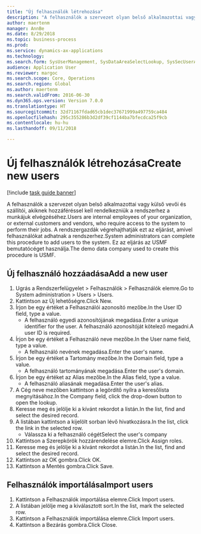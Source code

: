 ```yaml
--- 
title: "Új felhasználók létrehozása"
description: "A felhasználók a szervezet olyan belső alkalmazottai vagy külső vevői és szállítói, akiknek hozzáféréssel kell rendelkezniük a rendszerhez a munkájuk elvégzéséhez."
author: maertenm
manager: AnnBe
ms.date: 8/29/2018
ms.topic: business-process
ms.prod: 
ms.service: dynamics-ax-applications
ms.technology: 
ms.search.form: SysUserManagement, SysDataAreaSelectLookup, SysSecUserAddRoles, SysUserMSODSUserImport
audience: Application User
ms.reviewer: margoc
ms.search.scope: Core, Operations
ms.search.region: Global
ms.author: maertenm
ms.search.validFrom: 2016-06-30
ms.dyn365.ops.version: Version 7.0.0
ms.translationtype: HT
ms.sourcegitcommit: 32d71167fdad65cb1dec37671999a497759ca484
ms.openlocfilehash: 295c355286b3d2df39cf1144ba7bfecdca25f9cb
ms.contentlocale: hu-hu
ms.lasthandoff: 09/11/2018

---
```

# <a name="create-new-users"></a><span data-ttu-id="70611-103">Új felhasználók létrehozása</span><span class="sxs-lookup"><span data-stu-id="70611-103">Create new users</span></span>

[!include [task guide banner](../../includes/task-guide-banner.md)]

<span data-ttu-id="70611-104">A felhasználók a szervezet olyan belső alkalmazottai vagy külső vevői és szállítói, akiknek hozzáféréssel kell rendelkezniük a rendszerhez a munkájuk elvégzéséhez.</span><span class="sxs-lookup"><span data-stu-id="70611-104">Users are internal employees of your organization, or external customers and vendors, who require access to the system to perform their jobs.</span></span> <span data-ttu-id="70611-105">A rendszergazdák végrehajthatják ezt az eljárást, amivel felhasználókat adhatnak a rendszerhez.</span><span class="sxs-lookup"><span data-stu-id="70611-105">System administrators can complete this procedure to add users to the system.</span></span> <span data-ttu-id="70611-106">Ez az eljárás az USMF bemutatócéget használja.</span><span class="sxs-lookup"><span data-stu-id="70611-106">The demo data company used to create this procedure is USMF.</span></span> 


## <a name="add-a-new-user"></a><span data-ttu-id="70611-107">Új felhasználó hozzáadása</span><span class="sxs-lookup"><span data-stu-id="70611-107">Add a new user</span></span>
1. <span data-ttu-id="70611-108">Ugrás a Rendszerfelügyelet > Felhasználók > Felhasználók elemre.</span><span class="sxs-lookup"><span data-stu-id="70611-108">Go to System administration > Users > Users.</span></span>
2. <span data-ttu-id="70611-109">Kattintson az Új lehetőségre.</span><span class="sxs-lookup"><span data-stu-id="70611-109">Click New.</span></span>
3. <span data-ttu-id="70611-110">Írjon be egy értéket a Felhasználói azonosító mezőbe.</span><span class="sxs-lookup"><span data-stu-id="70611-110">In the User ID field, type a value.</span></span>
    * <span data-ttu-id="70611-111">A felhasználó egyedi azonosítójának megadása.</span><span class="sxs-lookup"><span data-stu-id="70611-111">Enter a unique identifier for the user.</span></span> <span data-ttu-id="70611-112">A felhasználó azonosítóját kötelező megadni.</span><span class="sxs-lookup"><span data-stu-id="70611-112">A user ID is required.</span></span>  
4. <span data-ttu-id="70611-113">Írjon be egy értéket a Felhasználó neve mezőbe.</span><span class="sxs-lookup"><span data-stu-id="70611-113">In the User name field, type a value.</span></span>
    * <span data-ttu-id="70611-114">A felhasználó nevének megadása.</span><span class="sxs-lookup"><span data-stu-id="70611-114">Enter the user's name.</span></span>  
5. <span data-ttu-id="70611-115">Írjon be egy értéket a Tartomány mezőbe.</span><span class="sxs-lookup"><span data-stu-id="70611-115">In the Domain field, type a value.</span></span>
    * <span data-ttu-id="70611-116">A felhasználó tartományának megadása.</span><span class="sxs-lookup"><span data-stu-id="70611-116">Enter the user's domain.</span></span>  
6. <span data-ttu-id="70611-117">Írjon be egy értéket az Alias mezőbe.</span><span class="sxs-lookup"><span data-stu-id="70611-117">In the Alias field, type a value.</span></span>
    * <span data-ttu-id="70611-118">A felhasználó aliasának megadása.</span><span class="sxs-lookup"><span data-stu-id="70611-118">Enter the user's alias.</span></span>  
7. <span data-ttu-id="70611-119">A Cég neve mezőben kattintson a legördítő nyílra a keresőlista megnyitásához.</span><span class="sxs-lookup"><span data-stu-id="70611-119">In the Company field, click the drop-down button to open the lookup.</span></span>
8. <span data-ttu-id="70611-120">Keresse meg és jelölje ki a kívánt rekordot a listán.</span><span class="sxs-lookup"><span data-stu-id="70611-120">In the list, find and select the desired record.</span></span>
9. <span data-ttu-id="70611-121">A listában kattintson a kijelölt sorban lévő hivatkozásra.</span><span class="sxs-lookup"><span data-stu-id="70611-121">In the list, click the link in the selected row.</span></span>
    * <span data-ttu-id="70611-122">Válassza ki a felhasználó cégét</span><span class="sxs-lookup"><span data-stu-id="70611-122">Select the user's company</span></span>  
10. <span data-ttu-id="70611-123">Kattintson a Szerepkörök hozzárendelése elemre.</span><span class="sxs-lookup"><span data-stu-id="70611-123">Click Assign roles.</span></span>
11. <span data-ttu-id="70611-124">Keresse meg és jelölje ki a kívánt rekordot a listán.</span><span class="sxs-lookup"><span data-stu-id="70611-124">In the list, find and select the desired record.</span></span>
12. <span data-ttu-id="70611-125">Kattintson az OK gombra.</span><span class="sxs-lookup"><span data-stu-id="70611-125">Click OK.</span></span>
13. <span data-ttu-id="70611-126">Kattintson a Mentés gombra.</span><span class="sxs-lookup"><span data-stu-id="70611-126">Click Save.</span></span>

## <a name="import-users"></a><span data-ttu-id="70611-127">Felhasználók importálása</span><span class="sxs-lookup"><span data-stu-id="70611-127">Import users</span></span>
1. <span data-ttu-id="70611-128">Kattintson a Felhasználók importálása elemre.</span><span class="sxs-lookup"><span data-stu-id="70611-128">Click Import users.</span></span>
2. <span data-ttu-id="70611-129">A listában jelölje meg a kiválasztott sort.</span><span class="sxs-lookup"><span data-stu-id="70611-129">In the list, mark the selected row.</span></span>
3. <span data-ttu-id="70611-130">Kattintson a Felhasználók importálása elemre.</span><span class="sxs-lookup"><span data-stu-id="70611-130">Click Import users.</span></span>
4. <span data-ttu-id="70611-131">Kattintson a Bezárás gombra.</span><span class="sxs-lookup"><span data-stu-id="70611-131">Click Close.</span></span>


